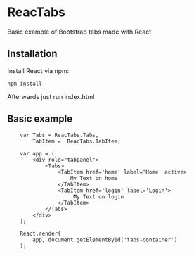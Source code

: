 # ReacTabs
Basic example of Bootstrap tabs made with React

## Installation

Install React via npm:
    
    npm install
   
Afterwards just run index.html

## Basic example
    
        var Tabs = ReacTabs.Tabs,
            TabItem =  ReacTabs.TabItem;

        var app = (
            <div role="tabpanel">
                <Tabs>
                    <TabItem href='home' label='Home' active>
                        My Text on home 
                    </TabItem>
                    <TabItem href='login' label='Login'>
                         My Text on login
                    </TabItem>
                </Tabs>
            </div>
        );

        React.render(
            app, document.getElementById('tabs-container')
        );
